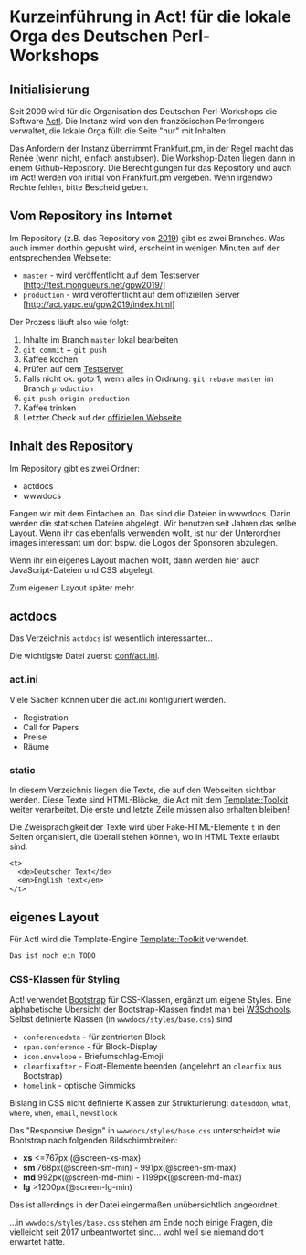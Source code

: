# Kurzeinführung in Act! für die lokale Orga des Deutschen Perl-Workshops

## Initialisierung

Seit 2009 wird für die Organisation des Deutschen Perl-Workshops die Software [Act!](http://act.mongueurs.net/).
Die Instanz wird von den französischen Perlmongers verwaltet, die lokale Orga füllt die Seite "nur" mit Inhalten.

Das Anfordern der Instanz übernimmt Frankfurt.pm, in der Regel macht das Renée (wenn nicht, einfach anstubsen).
Die Workshop-Daten liegen dann in einem Github-Repository. Die Berechtigungen für das Repository und auch im Act! 
werden von initial von Frankfurt.pm vergeben. Wenn irgendwo Rechte fehlen, bitte Bescheid geben.

## Vom Repository ins Internet

Im Repository (z.B. das Repository von
[2019](https://github.com/Act-Conferences/gpw2019)) gibt es zwei
Branches. Was auch immer dorthin gepusht wird, erscheint in wenigen
Minuten auf der entsprechenden Webseite:

   * `master` - wird veröffentlicht auf dem Testserver [http://test.mongueurs.net/gpw2019/]
   * `production` - wird veröffentlicht auf dem offiziellen Server [http://act.yapc.eu/gpw2019/index.html]

Der Prozess läuft also wie folgt:

   1. Inhalte im Branch `master` lokal bearbeiten
   2. `git commit` + `git push`
   3. Kaffee kochen
   4. Prüfen auf dem [Testserver](http://test.mongueurs.net/gpw2019/)
   5. Falls nicht ok: goto 1, wenn alles in Ordnung: `git rebase master` im Branch `production`
   6. `git push origin production`
   7. Kaffee trinken
   8. Letzter Check auf der [offiziellen Webseite](http://act.yapc.eu/gpw2019/index.html)


## Inhalt des Repository

Im Repository gibt es zwei Ordner:

* actdocs
* wwwdocs

Fangen wir mit dem Einfachen an. Das sind die Dateien in wwwdocs. Darin werden die statischen Dateien abgelegt.
Wir benutzen seit Jahren das selbe Layout. Wenn ihr das ebenfalls verwenden wollt, ist nur der Unterordner images
interessant um dort bspw. die Logos der Sponsoren abzulegen.

Wenn ihr ein eigenes Layout machen wollt, dann werden hier auch JavaScript-Dateien und CSS abgelegt.

Zum eigenen Layout später mehr.

## actdocs

Das Verzeichnis `actdocs` ist wesentlich interessanter...

Die wichtigste Datei zuerst: [conf/act.ini](./conf/act.ini). 

### act.ini

Viele Sachen können über die act.ini konfiguriert werden.

 * Registration
 * Call for Papers
 * Preise
 * Räume

### static

In diesem Verzeichnis liegen die Texte, die auf den Webseiten sichtbar
werden.  Diese Texte sind HTML-Blöcke, die Act mit dem
[Template::Toolkit](https://metacpan.org/pod/Template::Toolkit)
weiter verarbeitet.  Die erste und letzte Zeile müssen also erhalten
bleiben!

Die Zweisprachigkeit der Texte wird über Fake-HTML-Elemente `t` in den
Seiten organisiert, die überall stehen können, wo in HTML Texte
erlaubt sind:

```txt
<t>
  <de>Deutscher Text</de>
  <en>English text</en>
</t>
```


## eigenes Layout

Für Act! wird die Template-Engine [Template::Toolkit](https://metacpan.org/pod/Template::Toolkit) verwendet.

```txt
Das ist noch ein TODO
```

### CSS-Klassen für Styling

Act! verwendet [Bootstrap](https://github.com/twbs/bootstrap) für CSS-Klassen, ergänzt um eigene Styles.
Eine alphabetische Übersicht der Bootstrap-Klassen findet man bei [W3Schools](https://www.w3schools.com/bootstrap/bootstrap_ref_all_classes.asp).
Selbst definierte Klassen (in `wwwdocs/styles/base.css`) sind
 * `conferencedata` - für zentrierten Block
 * `span.conference` - für Block-Display
 * `icon.envelope` - Briefumschlag-Emoji
 * `clearfixafter` - Float-Elemente beenden (angelehnt an `clearfix` aus Bootstrap)
 * `homelink` - optische Gimmicks

Bislang in CSS nicht definierte Klassen zur Strukturierung: `dateaddon`, `what`, `where`, `when`, `email`, `newsblock`

Das "Responsive Design" in `wwwdocs/styles/base.css` unterscheidet
wie Bootstrap nach folgenden Bildschirmbreiten:
 * **xs** <=767px (@screen-xs-max)
 * **sm** 768px(@screen-sm-min) - 991px(@screen-sm-max)
 * **md** 992px(@screen-md-min) - 1199px(@screen-md-max)
 * **lg** >1200px(@screen-lg-min)

Das ist allerdings in der Datei eingermaßen unübersichtlich angeordnet.

...in `wwwdocs/styles/base.css` stehen am Ende noch einige Fragen, die
vielleicht seit 2017 unbeantwortet sind... wohl weil sie niemand dort
erwartet hätte.
